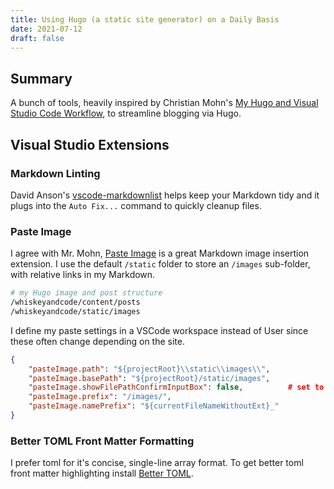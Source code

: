 ```yaml
---
title: Using Hugo (a static site generator) on a Daily Basis
date: 2021-07-12
draft: false
---
```


## Summary

A bunch of tools, heavily inspired by Christian Mohn's [My Hugo and Visual Studio Code Workflow](https://vninja.net/2020/02/12/my-hugo-workflow/), to streamline blogging via Hugo.

## Visual Studio Extensions

### Markdown Linting

David Anson's [vscode-markdownlist][markdownlist] helps keep your Markdown tidy and it plugs into the `Auto Fix...` command to quickly cleanup files.

### Paste Image

I agree with Mr. Mohn, [Paste Image][pasteimage] is a great Markdown image insertion extension. I use the default `/static` folder to store an `/images` sub-folder, with relative links in my Markdown.

```bash
# my Hugo image and post structure
/whiskeyandcode/content/posts
/whiskeyandcode/static/images
```

I define my paste settings in a VSCode workspace instead of User since these often change depending on the site.

```json
{
    "pasteImage.path": "${projectRoot}\\static\\images\\",
    "pasteImage.basePath": "${projectRoot}/static/images",
    "pasteImage.showFilePathConfirmInputBox": false,          # set to true for "debugging"
    "pasteImage.prefix": "/images/",
    "pasteImage.namePrefix": "${currentFileNameWithoutExt}_"
}
```

### Better TOML Front Matter Formatting

I prefer toml for it's concise, single-line array format. To get better toml front matter highlighting install [Better TOML][better-toml].

<!-- links -->
[markdownlist]: https://github.com/DavidAnson/vscode-markdownlint
[pasteimage]: https://github.com/mushanshitiancai/vscode-paste-image
[better-toml]: https://github.com/bungcip/better-toml
